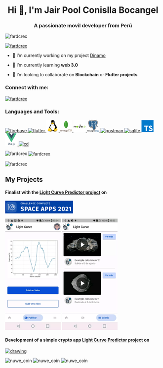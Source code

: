 <h1 align="center">Hi 👋, I'm Jair Pool Conislla Bocangel</h1>
<h3 align="center">A passionate movil developer from Perú</h3>

<p align="left"> <img src="https://komarev.com/ghpvc/?username=fardcrex&label=Profile%20views&color=0e75b6&style=flat" alt="fardcrex" /> </p>

<p align="left"> <a href="https://twitter.com/fardcrex" target="blank"><img src="https://img.shields.io/twitter/follow/fardcrex?logo=twitter&style=for-the-badge" alt="fardcrex" /></a> </p>

- 🔭 I’m currently working on my project [Dinamo](dinamo.app)

- 🌱 I’m currently learning **web 3.0**

- 👯 I’m looking to collaborate on **Blockchain** or **Flutter projects**

<h3 align="left">Connect with me:</h3>
<p align="left">
<a href="https://twitter.com/fardcrex" target="blank"><img align="center" src="https://raw.githubusercontent.com/rahuldkjain/github-profile-readme-generator/master/src/images/icons/Social/twitter.svg" alt="fardcrex" height="30" width="40" /></a>
</p>

<h3 align="left">Languages and Tools:</h3>
<p align="left"> <a href="https://firebase.google.com/" target="_blank"> <img src="https://www.vectorlogo.zone/logos/firebase/firebase-icon.svg" alt="firebase" width="40" height="40"/> </a> <a href="https://flutter.dev" target="_blank"> <img src="https://www.vectorlogo.zone/logos/flutterio/flutterio-icon.svg" alt="flutter" width="40" height="40"/> </a> <a href="https://www.linux.org/" target="_blank"> <img src="https://raw.githubusercontent.com/devicons/devicon/master/icons/linux/linux-original.svg" alt="linux" width="40" height="40"/> </a> <a href="https://www.mongodb.com/" target="_blank"> <img src="https://raw.githubusercontent.com/devicons/devicon/master/icons/mongodb/mongodb-original-wordmark.svg" alt="mongodb" width="40" height="40"/> </a> <a href="https://nodejs.org" target="_blank"> <img src="https://raw.githubusercontent.com/devicons/devicon/master/icons/nodejs/nodejs-original-wordmark.svg" alt="nodejs" width="40" height="40"/> </a> <a href="https://www.postgresql.org" target="_blank"> <img src="https://raw.githubusercontent.com/devicons/devicon/master/icons/postgresql/postgresql-original-wordmark.svg" alt="postgresql" width="40" height="40"/> </a> <a href="https://postman.com" target="_blank"> <img src="https://www.vectorlogo.zone/logos/getpostman/getpostman-icon.svg" alt="postman" width="40" height="40"/> </a> <a href="https://www.sqlite.org/" target="_blank"> <img src="https://www.vectorlogo.zone/logos/sqlite/sqlite-icon.svg" alt="sqlite" width="40" height="40"/> </a> <a href="https://www.typescriptlang.org/" target="_blank"> <img src="https://raw.githubusercontent.com/devicons/devicon/master/icons/typescript/typescript-original.svg" alt="typescript" width="40" height="40"/> </a> <a href="https://vuejs.org/" target="_blank"> <img src="https://raw.githubusercontent.com/devicons/devicon/master/icons/vuejs/vuejs-original-wordmark.svg" alt="vuejs" width="40" height="40"/> </a> <a href="https://www.adobe.com/products/xd.html" target="_blank"> <img src="https://cdn.worldvectorlogo.com/logos/adobe-xd.svg" alt="xd" width="40" height="40"/> </a> </p>

<p><img align="left" src="https://github-readme-stats.vercel.app/api/top-langs?username=fardcrex&show_icons=true&locale=en&layout=compact" alt="fardcrex" /></p>

<p>&nbsp;<img align="center" src="https://github-readme-stats.vercel.app/api?username=fardcrex&show_icons=true&locale=en" alt="fardcrex" /></p>

<p><img align="center" src="https://github-readme-streak-stats.herokuapp.com/?user=fardcrex&" alt="fardcrex" /></p>

<h2>My Projects</h2>

<h4>Finalist with the <a href="https://github.com/Keelhaul-Labs-Team/light-curve-app" target="_blank">Light Curve Predictor project</a> on</h4>

<img src="space_apps.png" alt="drawing" width="220"/>

<p  align="left"><img src="https://github.com/Keelhaul-Labs-Team/light-curve-app/raw/main/assets/capture_1.jpg" alt="drawing" width="180"/> <img src="https://github.com/Keelhaul-Labs-Team/light-curve-app/raw/main/assets/capture_2.jpg" alt="drawing" width="180"/></p>


<h4>Development of a simple crypto app <a href="https://github.com/fardcrex/nuwecoin" target="_blank">Light Curve Predictor project</a> on</h4>

<a href="https://appgallery.huawei.com/app/C104634907" target="_blank"><img src="https://learnmatch.net/wp-content/uploads/2020/10/huawei-appgallery.png" alt="drawing" width="220"/></a>

<p  align="left"><img src=https://appimg2.dbankcdn.com/application/screenshut3/10119/35e0211ebcc445dabf329ab5012a0b2f.jpg" alt="nuwe_coin" width="180"/> <img src="https://appimg2.dbankcdn.com/application/screenshut2/10119/35e0211ebcc445dabf329ab5012a0b2f.jpg" alt="nuwe_coin" width="180"/>
   <img src="https://appimg2.dbankcdn.com/application/screenshut1/10119/35e0211ebcc445dabf329ab5012a0b2f.jpg" alt="nuwe_coin" width="180"/></p>

